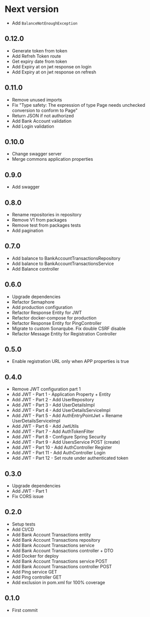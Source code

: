# Next version
+ Add `BalanceNotEnoughException`

## 0.12.0
+ Generate token from token
+ Add Refreh Token route
+ Get expiry date from token
+ Add Expiry at on jwt response on login
+ Add Expiry at on jwt response on refresh


## 0.11.0
+ Remove unused imports
+ Fix "Type safety: The expression of type Page needs unchecked conversion to conform to Page<BankAccountTransactionsEntity>"
+ Return JSON if not authorized
+ Add Bank Account validation
+ Add Login validation

## 0.10.0
+ Change swagger server
+ Merge commons application properties

## 0.9.0
+ Add swagger

## 0.8.0
+ Rename repositories in repository
+ Remove V1 from packages
+ Remove test from packages tests
+ Add pagination

## 0.7.0
+ Add balance to BankAccountTransactionsRepository
+ Add balance to BankAccountTransactionsService
+ Add Balance controller

## 0.6.0
+ Upgrade dependencies
+ Refactor Semaphore
+ Add production configuration
+ Refactor Response Entity for JWT
+ Refactor docker-compose for production
+ Refactor Response Entity for PingController
+ Migrate to custom Sonarqube. Fix double CSRF disable
+ Refactor Message Entity for Registration Controller

## 0.5.0
+ Enable registration URL only when APP properties is true

## 0.4.0
+ Remove JWT configuration part 1
+ Add JWT - Part 1 - Application Property + Entity
+ Add JWT - Part 2 - Add UserRepository
+ Add JWT - Part 3 - Add UserDetailsImpl
+ Add JWT - Part 4 - Add UserDetailsServiceImpl
+ Add JWT - Part 5 - Add AuthEntryPointJwt + Rename UserDetailsServiceImpl
+ Add JWT - Part 6 - Add JwtUtils
+ Add JWT - Part 7 - Add AuthTokenFilter
+ Add JWT - Part 8 - Configure Spring Security
+ Add JWT - Part 9 - Add UsersService POST (create)
+ Add JWT - Part 10 - Add AuthController Register
+ Add JWT - Part 11 - Add AuthController Login
+ Add JWT - Part 12 - Set route under authenticated token


## 0.3.0
+ Upgrade dependencies
+ Add JWT - Part 1
+ Fix CORS issue

## 0.2.0
+ Setup tests
+ Add CI/CD
+ Add Bank Account Transactions entity
+ Add Bank Account Transactions repository
+ Add Bank Account Transactions service
+ Add Bank Account Transactions controller + DTO
+ Add Docker for deploy
+ Add Bank Account Transactions service POST
+ Add Bank Account Transactions controller POST
+ Add Ping service GET
+ Add Ping controller GET
+ Add exclusion in pom.xml for 100% coverage

## 0.1.0
+ First commit